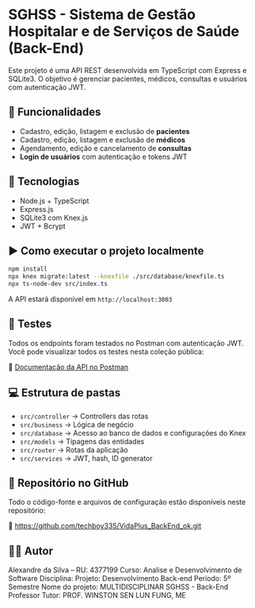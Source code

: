 # SGHSS - Sistema de Gestão Hospitalar e de Serviços de Saúde (Back-End)

Este projeto é uma API REST desenvolvida em TypeScript com Express e SQLite3. O objetivo é gerenciar pacientes, médicos, consultas e usuários com autenticação JWT.

## 🚀 Funcionalidades

- Cadastro, edição, listagem e exclusão de **pacientes**
- Cadastro, edição, listagem e exclusão de **médicos**
- Agendamento, edição e cancelamento de **consultas**
- **Login de usuários** com autenticação e tokens JWT

## 🧰 Tecnologias

- Node.js + TypeScript
- Express.js
- SQLite3 com Knex.js
- JWT + Bcrypt

## ▶️ Como executar o projeto localmente

```bash
npm install
npx knex migrate:latest --knexfile ./src/database/knexfile.ts
npx ts-node-dev src/index.ts
```

A API estará disponível em `http://localhost:3003`

## 🧪 Testes

Todos os endpoints foram testados no Postman com autenticação JWT.  
Você pode visualizar todos os testes nesta coleção pública:

🔗 [Documentação da API no Postman](https://documenter.getpostman.com/view/44152068/2sB2ixjtYZ)

## 💻 Estrutura de pastas

- `src/controller` → Controllers das rotas
- `src/business` → Lógica de negócio
- `src/database` → Acesso ao banco de dados e configurações do Knex
- `src/models` → Tipagens das entidades
- `src/router` → Rotas da aplicação
- `src/services` → JWT, hash, ID generator

## 📁 Repositório no GitHub

Todo o código-fonte e arquivos de configuração estão disponíveis neste repositório:

🔗 https://github.com/techboy335/VidaPlus_BackEnd_ok.git


## 👨‍💻 Autor

Alexandre da Silva – RU: 4377199
Curso: Analise e Desenvolvimento de Software
Disciplina: Projeto: Desenvolvimento Back-end
Período: 5º Semestre
Nome do projeto: MULTIDISCIPLINAR  SGHSS - Back-End
Professor Tutor: PROF. WINSTON SEN LUN FUNG, ME


